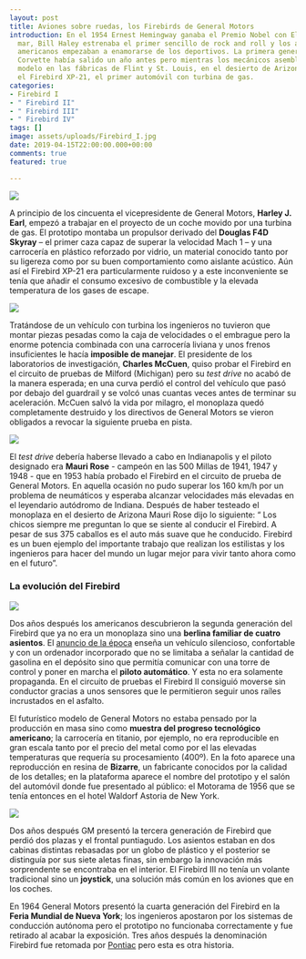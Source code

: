 ```yaml
---
layout: post
title: Aviones sobre ruedas, los Firebirds de General Motors
introduction: En el 1954 Ernest Hemingway ganaba el Premio Nobel con El viejo y el
  mar, Bill Haley estrenaba el primer sencillo de rock and roll y los automovilistas
  americanos empezaban a enamorarse de los deportivos. La primera generación del Chevrolet
  Corvette había salido un año antes pero mientras los mecánicos asemblaban el icónico
  modelo en las fábricas de Flint y St. Louis, en el desierto de Arizona se testaba
  el Firebird XP-21, el primer automóvil con turbina de gas.
categories:
- Firebird I
- " Firebird II"
- " Firebird III"
- " Firebird IV"
tags: []
image: assets/uploads/Firebird_I.jpg
date: 2019-04-15T22:00:00.000+00:00
comments: true
featured: true

---
```

<img src="https://images-na.ssl-images-amazon.com/images/I/31hVFneC2ML.jpg" class="responsive-img center">

A principio de los cincuenta el vicepresidente de General Motors, **Harley J. Earl**, empezó a trabajar en el proyecto de un coche movido por una turbina de gas. El prototipo montaba un propulsor derivado del **Douglas F4D Skyray** – el primer caza capaz de superar la velocidad Mach 1 – y una carrocería en plástico reforzado por vidrio, un material conocido tanto por su ligereza como por su buen comportamiento como aislante acústico. Aún así el Firebird XP-21 era particularmente ruidoso y a este inconveniente se tenía que añadir el consumo excesivo de combustible y la elevada temperatura de los gases de escape.

<img src="https://images-na.ssl-images-amazon.com/images/I/316HXnCrSOL.jpg" class="responsive-img center">

Tratándose de un vehículo con turbina los ingenieros no tuvieron que montar piezas pesadas como la caja de velocidades o el embrague pero la enorme potencia combinada con una carrocería liviana y unos frenos insuficientes le hacía **imposible de manejar**. El presidente de los laboratorios de investigación, **Charles McCuen**, quiso probar el Firebird en el circuito de pruebas de Milford (Michigan) pero su _test drive_ no acabó de la manera esperada; en una curva perdió el control del vehículo que pasó por debajo del guardrail y se volcó unas cuantas veces antes de terminar su aceleración. McCuen salvó la vida por milagro, el monoplaza quedó completamente destruido y los directivos de General Motors se vieron obligados a revocar la siguiente prueba en pista.

<img src="https://images-na.ssl-images-amazon.com/images/I/41hypRQUT-L.jpg" class="responsive-img center">

El _test drive_ debería haberse llevado a cabo en Indianapolis y el piloto designado era **Mauri Rose** - campeón en las 500 Millas de 1941, 1947 y 1948 - que en 1953 había probado el Firebird en el circuito de prueba de General Motors. En aquella ocasión no pudo superar los 160 km/h por un problema de neumáticos y esperaba alcanzar velocidades más elevadas en el leyendario autódromo de Indiana. Después de haber testeado el monoplaza en el desierto de Arizona Mauri Rose dijo lo siguiente: “ Los chicos siempre me preguntan lo que se siente al conducir el Firebird. A pesar de sus 375 caballos es el auto más suave que he conducido. Firebird es un buen ejemplo del importante trabajo que realizan los estilistas y los ingenieros para hacer del mundo un lugar mejor para vivir tanto ahora como en el futuro”.

### La evolución del Firebird

<img src="https://images-na.ssl-images-amazon.com/images/I/41TfDSqPHjL.jpg" class="responsive-img center">

Dos años después los americanos descubrieron la segunda generación del Firebird que ya no era un monoplaza sino una **berlina familiar de cuatro asientos**. El [anuncio de la época](https://www.youtube.com/watch?v=sAygxRRflUI "Firebird II") enseña un vehículo silencioso, confortable y con un ordenador incorporado que no se limitaba a señalar la cantidad de gasolina en el depósito sino que permitía comunicar con una torre de control y poner en marcha el **piloto automático**. Y esta no era solamente propaganda. En el circuito de pruebas el Firebird II consiguió moverse sin conductor gracias a unos sensores que le permitieron seguir unos raíles incrustados en el asfalto.

El futurístico modelo de General Motors no estaba pensado por la producción en masa sino como **muestra del progreso tecnológico americano**; la carrocería en titanio, por ejemplo, no era reproducible en gran escala tanto por el precio del metal como por el las elevadas temperaturas que requería su procesamiento (400º). En la foto aparece una reproducción en resina de **Bizarre**, un fabricante conocidos por la calidad de los detalles; en la plataforma aparece el nombre del prototipo y el salón del automóvil donde fue presentado al público: el Motorama de 1956 que se tenía entonces en el hotel Waldorf Astoria de New York.

<img src="https://images-na.ssl-images-amazon.com/images/I/41Hwm%2BnH9vL.jpg" class="responsive-img center">

Dos años después GM presentó la tercera generación de Firebird que perdió dos plazas y el frontal puntiagudo. Los asientos estaban en dos cabinas distintas rebasadas por un globo de plástico y el posterior se distinguía por sus siete aletas finas, sin embargo la innovación más sorprendente se encontraba en el interior. El Firebird III no tenía un volante tradicional sino un **joystick**, una solución más común en los aviones que en los coches.

En 1964 General Motors presentó la cuarta generación del Firebird en la **Feria Mundial de Nueva York**; los ingenieros apostaron por los sistemas de conducción autónoma pero el prototipo no funcionaba correctamente y fue retirado al acabar la exposición. Tres años después la denominación Firebird fue retomada por [Pontiac](https://www.amazon.es/Welly-Pontiac-Firebird-color-22502bl/dp/B014WCGWHQ/ref=sr_1_5?__mk_es_ES=%C3%85M%C3%85%C5%BD%C3%95%C3%91&keywords=pontiac+firebird+1967&qid=1559748097&refinements=p_n_availability%3A831279031&rnid=831270031&s=toys&sr=1-5 "Pontiac Firebird") pero esta es otra historia.